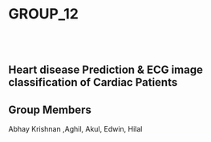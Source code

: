 # GROUP_12
<br></br>
## Heart disease Prediction & ECG image classification of Cardiac Patients

## Group Members
Abhay Krishnan ,Aghil, Akul, Edwin, Hilal